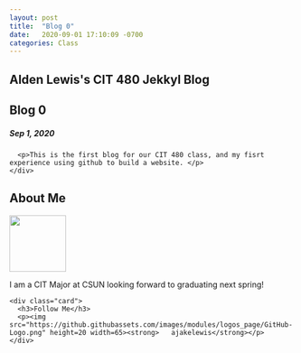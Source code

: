 ```yaml
---
layout: post
title:  "Blog 0"
date:   2020-09-01 17:10:09 -0700
categories: Class
---
```

<div class="header">
  <c><h2>Alden Lewis's CIT 480 Jekkyl Blog</h2></c>
</div>

<div class="row">
  <div class="leftcolumn">
    <div class="card">
      <h2>Blog 0</h2>
      <h5> Sep 1, 2020</h5>
     
      <p>This is the first blog for our CIT 480 class, and my fisrt experience using github to build a website. </p>
    </div>
   
  </div>
  
  
  <div>
  
  
  
  
  
  
  
  
  </div>
  
 
  <div class="rightcolumn">
    <div class="card">
      <h2>About Me</h2>
	  <p><img src="https://ajakelewis.github.io/ajakelewis/me.jpg" height=100 width=100></p>
      <p>I am a CIT Major at CSUN looking forward to graduating next spring!</p>
    </div>

    <div class="card">
      <h3>Follow Me</h3>
      <p><img src="https://github.githubassets.com/images/modules/logos_page/GitHub-Logo.png" height=20 width=65><strong>   ajakelewis</strong></p>
    </div>
  </div>
</div>